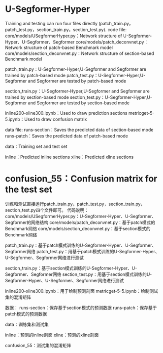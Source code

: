 # U-Segformer-Hyper

Training and testing can run four files directly (patch_train.py，patch_test.py，section_train.py，section_test.py).
code file:
core/models/USegformerHyper.py：Network structure of U-Segformer-Hyper、U-Segformer、Segformer
core/models/patch_deconvnet.py：Network structure of patch-based Benchmark model
core/models/section_deconvnet.py：Network structure of section-based Benchmark model

patch_train.py：U-Segformer-Hyper,U-Segformer and Segformer are trained by patch-based mode
patch_test.py：U-Segformer-Hyper,U-Segformer and Segformer are tested by patch-based mode

section_train.py：U-Segformer-Hyper,U-Segformer and Segformer are trained by section-based mode
section_test.py：U-Segformer-Hyper,U-Segformer and Segformer are tested by section-based mode

inline200-xline300.ipynb：Used to draw prediction sections
metricget-5-5.ipynb：Used to draw confusion matrix 

data file:
runs-section：Saves the predicted data of section-based mode
runs-patch：Saves the predicted data of patch-based mode

data：Training set and test set

inline：Predicted inline sections
xline：Predicted xline sections

confusion_55：Confusion matrix for the test set
==============================================================================================================
训练和测试直接运行patch_train.py，patch_test.py，section_train.py，section_test.py四个文件即可。
代码说明：
core/models/USegformerHyper.py：U-Segformer-Hyper、U-Segformer、Segformer的网络结构
core/models/patch_deconvnet.py：基于patch模式的Benchmark网络
core/models/section_deconvnet.py：基于section模式的Benchmark网络

patch_train.py：基于patch模式训练的U-Segformer-Hyper、U-Segformer、Segformer网络
patch_test.py：用基于patch模式训练的U-Segformer-Hyper、U-Segformer、Segformer网络进行测试

section_train.py：基于section模式训练的U-Segformer-Hyper、U-Segformer、Segformer网络
section_test.py：用基于section模式训练的U-Segformer-Hyper、U-Segformer、Segformer网络进行测试

inline200-xline300.ipynb：用于绘制预测剖面
metricget-5-5.ipynb：绘制测试集的混淆矩阵


数据：
runs-section：保存基于section模式的预测数据
runs-patch：保存基于patch模式的预测数据

data：训练集和测试集

inline：预测的inline剖面
xline：预测的xline剖面

confusion_55：测试集的混淆矩阵
